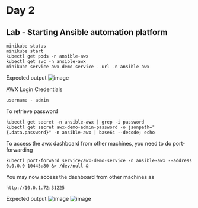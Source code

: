 # Day 2

## Lab - Starting Ansible automation platform
```
minikube status
minikube start
kubectl get pods -n ansible-awx
kubectl get svc -n ansible-awx
minikube service awx-demo-service --url -n ansible-awx
```

Expected output
![image](https://github.com/user-attachments/assets/8d5f02cf-75cd-43a6-a84d-f6ce776b9846)

AWX Login Credentials
```
username - admin
```

To retrieve password
```
kubectl get secret -n ansible-awx | grep -i password
kubectl get secret awx-demo-admin-password -o jsonpath="{.data.password}" -n ansible-awx | base64 --decode; echo
```

To access the awx dashboard from other machines, you need to do port-forwarding
```
kubectl port-forward service/awx-demo-service -n ansible-awx --address 0.0.0.0 10445:80 &> /dev/null &
```

You may now access the dashboard from other machines as
```
http://10.0.1.72:31225
```

Expected output
![image](https://github.com/user-attachments/assets/3081631a-89f0-46cc-b84d-412c0ea41dd0)
![image](https://github.com/user-attachments/assets/6c8a2104-c97f-4f74-80cd-d9adb6443dc0)
